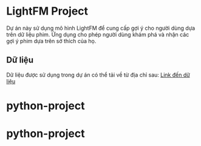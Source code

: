 # LightFM Project

Dự án này sử dụng mô hình LightFM để cung cấp gợi ý cho người dùng dựa trên dữ liệu phim. Ứng dụng cho phép người dùng khám phá và nhận các gợi ý phim dựa trên sở thích của họ.

## Dữ liệu

Dữ liệu được sử dụng trong dự án có thể tải về từ địa chỉ sau:
[Link đến dữ liệu](https://studenthcmusedu-my.sharepoint.com/:f:/g/personal/22110158_student_hcmus_edu_vn/Ev5OJGCfJRlHs2KyH_vTbvkBpFNXkX5o8Lj0nYt4f_p8Ug?e=zfgv5d)





# python-project
# python-project
